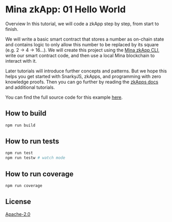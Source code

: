 # Mina zkApp: 01 Hello World

Overview
In this tutorial, we will code a zkApp step by step, from start to finish.

We will write a basic smart contract that stores a number as on-chain state and contains logic to only allow this number to be replaced by its square (e.g. 2 -> 4 -> 16...). We will create this project using the [Mina zkApp CLI](https://www.npmjs.com/package/zkapp-cli), write our smart contract code, and then use a local Mina blockchain to interact with it.

Later tutorials will introduce further concepts and patterns. But we hope this helps you get started with SnarkyJS, zkApps, and programming with zero knowledge proofs. Then you can go further by reading the [zkApps docs](https://docs.minaprotocol.com/zkapps) and additional tutorials.

You can find the full source code for this example [here](https://github.com/es92/zkApp-examples/tree/main/01-hello-world).

## How to build

```sh
npm run build
```

## How to run tests

```sh
npm run test
npm run testw # watch mode
```

## How to run coverage

```sh
npm run coverage
```

## License

[Apache-2.0](LICENSE)
